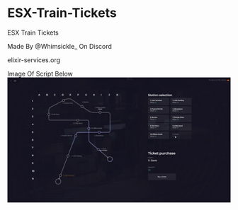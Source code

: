 # ESX-Train-Tickets
ESX Train Tickets


Made By @Whimsickle_ On Discord

elixir-services.org

Image Of Script Below
![Alt text](https://github.com/CloudGamingServices/ESX-Train-Tickets/blob/main/ESX%20Train%20Tickets/Untitled-1_67517c73-7978-412e-bffb-d898fed05242.png)

